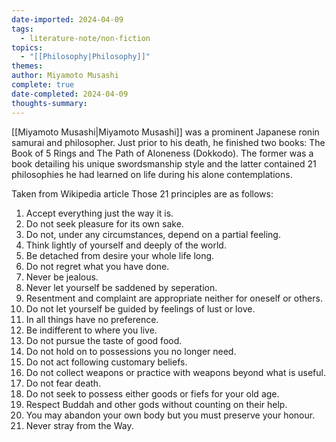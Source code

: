 ```yaml
---
date-imported: 2024-04-09
tags:
  - literature-note/non-fiction
topics:
  - "[[Philosophy|Philosophy]]"
themes: 
author: Miyamoto Musashi
complete: true
date-completed: 2024-04-09
thoughts-summary: 
---
```


[[Miyamoto Musashi|Miyamoto Musashi]] was a prominent Japanese ronin samurai and philosopher. Just prior to his death, he finished two books: The Book of 5 Rings and The Path of Aloneness (Dokkodo). The former was a book detailing his unique swordsmanship style and the latter contained 21 philosophies he had learned on life during his alone contemplations.

Taken from Wikipedia article
Those 21 principles are as follows:
1. Accept everything just the way it is.
2. Do not seek pleasure for its own sake.
3. Do not, under any circumstances, depend on a partial feeling.
4. Think lightly of yourself and deeply of the world.
5. Be detached from desire your whole life long.
6. Do not regret what you have done.
7. Never be jealous.
8. Never let yourself be saddened by seperation. 
9. Resentment and complaint are appropriate neither for oneself or others.
10. Do not let yourself be guided by feelings of lust or love.
11. In all things have no preference.
12. Be indifferent to where you live.
13. Do not pursue the taste of good food.
14. Do not hold on to possessions you no longer need.
15. Do not act following customary beliefs.
16. Do not collect weapons or practice with weapons beyond what is useful.
17. Do not fear death.
18. Do not seek to possess either goods or fiefs for your old age.
19. Respect Buddah and other gods without counting on their help.
20. You may abandon your own body but you must preserve your honour.
21. Never stray from the Way.
